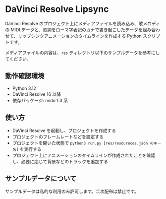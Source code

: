 # DaVinci Resolve Lipsync

DaVinci Resolve のプロジェクト上にメディアファイルを読み込み、歌メロディの MIDI データと、歌詞をローマ字表記のカナで書き起こしたデータを組み合わせて、リップシンクアニメーションのタイムラインを作成する Python スクリプトです。

メディアファイルの内容は、`res` ディレクトリ以下のサンプルデータを参考にしてください。

## 動作確認環境

- Python 3.12
- DaVinci Resolve 16 以降
- 依存パッケージ: mido 1.3 系

## 使い方

- DaVinci Resolve を起動し、プロジェクトを作成する
- プロジェクトのフレームレートなどを設定する
- プロジェクトを開いた状態で `python3 run.py [res/resoureces.json のキー名]` を実行する
- プロジェクト上にアニメーションのタイムラインが作成されたことを確認し、必要に応じて背景などのトラックを追加する

## サンプルデータについて

サンプルデータは私的な利用のみ許可します。二次配布は禁止です。
